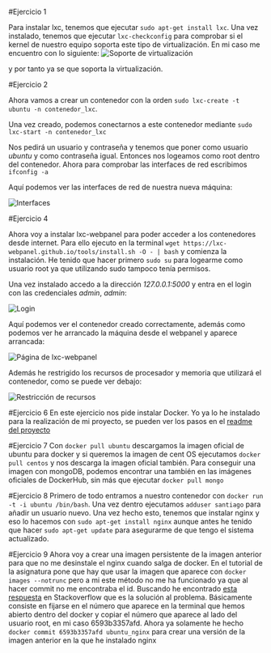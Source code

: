 #Ejercicio 1

Para instalar lxc, tenemos que ejecutar `sudo apt-get install lxc`. Una vez instalado, tenemos que ejecutar `lxc-checkconfig` para comprobar si el kernel de nuestro equipo soporta este tipo de virtualización. En mi caso me encuentro con lo siguiente:
![Soporte de virtualización](http://i864.photobucket.com/albums/ab201/Santiago_de_Diego/Captura%20de%20pantalla%20de%202015-11-20%20105352_zps8kded4gf.png)

y por tanto ya se que soporta la virtualización.

#Ejercicio 2

Ahora vamos a crear un contenedor con la orden `sudo lxc-create -t ubuntu -n contenedor_lxc`.

Una vez creado, podemos conectarnos a este contenedor mediante `sudo lxc-start -n contenedor_lxc`

Nos pedirá un usuario y contraseña y tenemos que poner como usuario *ubuntu* y como contraseña igual. Entonces nos logeamos como root dentro del contenedor. Ahora para comprobar las interfaces de red escribimos `ifconfig -a`

Aquí podemos ver las interfaces de red de nuestra nueva máquina:

![Interfaces](http://i864.photobucket.com/albums/ab201/Santiago_de_Diego/Captura%20de%20pantalla%20de%202015-11-20%20121549_zpsemfqx1zc.png)

#Ejercicio 4

Ahora voy a instalar lxc-webpanel para poder acceder a los contenedores desde internet. Para ello ejecuto en la terminal `wget https://lxc-webpanel.github.io/tools/install.sh -O - | bash` y comienza la instalación. He tenido que hacer primero `sudo su` para logearme como usuario root ya que utilizando sudo tampoco tenía permisos.

Una vez instalado accedo a la dirección *127.0.0.1:5000* y entra en el login con las credenciales *admin*, *admin*:

![Login](http://i864.photobucket.com/albums/ab201/Santiago_de_Diego/panel_login_zpshmujasiy.png)

Aquí podemos ver el contenedor creado correctamente, además como podemos ver he arrancado la máquina desde el webpanel y aparece arrancada:

![Página de lxc-webpanel](http://i864.photobucket.com/albums/ab201/Santiago_de_Diego/webpanel_zpszwg3ak6b.png)

Además he restrigido los recursos de procesador y memoria que utilizará el contenedor, como se puede ver debajo:

![Restricción de recursos](http://i864.photobucket.com/albums/ab201/Santiago_de_Diego/restriccion_zps0vqiowda.png)

#Ejercicio 6
En este ejercicio nos pide instalar Docker. Yo ya lo he instalado para la realización de mi proyecto, se pueden ver los pasos en el [readme del proyecto](https://github.com/santidediego/Landscapes)

#Ejercicio 7
Con `docker pull ubuntu` descargamos la imagen oficial de ubuntu para docker y si queremos la imagen de cent OS ejecutamos `docker pull centos` y nos descarga la imagen oficial también. Para conseguir una imagen con mongoDB, podemos encontrar una también en las imágenes oficiales de DockerHub, sin más que ejecutar `docker pull mongo`

#Ejercicio 8
Primero de todo entramos a nuestro contenedor con `docker run -t -i ubuntu /bin/bash`. Una vez dentro  ejecutamos `adduser santiago` para añadir un usuario nuevo. Una vez hecho esto, tenemos que instalar nginx y eso lo hacemos con `sudo apt-get install nginx` aunque antes he tenido que hacer `sudo apt-get update` para asegurarme de que tengo el sistema actualizado.

#Ejercicio 9
Ahora voy a crear una imagen persistente de la imagen anterior para que no me desinstale el nginx cuando salga de docker. En el tutorial de la asignatura pone que hay que usar la imagen que aparece con `docker images --notrunc` pero a mi este método no me ha funcionado ya que al hacer commit no me encontraba el id. Buscando he encontrado [esta respuesta](http://stackoverflow.com/questions/30541703/docker-commit-fails-with-no-such-id) en Stackoverflow que es la  solución al problema. Básicamente consiste en fijarse en el número que aparece en la terminal que hemos abierto dentro del docker y copiar el número que aparece al lado del usuario root, en mi caso 6593b3357afd. Ahora ya solamente he hecho `docker commit 6593b3357afd ubuntu_nginx` para crear una versión de la imagen anterior en la que he instalado nginx